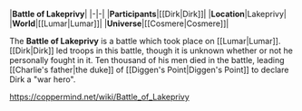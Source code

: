 |**Battle of Lakeprivy**|
|-|-|
|**Participants**|[[Dirk\|Dirk]]|
|**Location**|Lakeprivy|
|**World**|[[Lumar\|Lumar]]|
|**Universe**|[[Cosmere\|Cosmere]]|

The **Battle of Lakeprivy** is a battle which took place on [[Lumar\|Lumar]]. [[Dirk\|Dirk]] led troops in this battle, though it is unknown whether or not he personally fought in it.
Ten thousand of his men died in the battle, leading [[Charlie's father\|the duke]] of [[Diggen's Point\|Diggen's Point]] to declare Dirk a "war hero".



https://coppermind.net/wiki/Battle_of_Lakeprivy